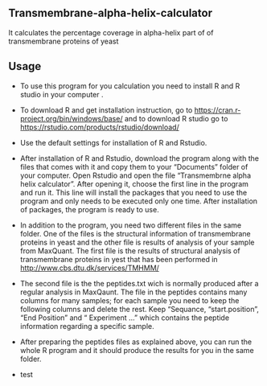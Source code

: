 ## Transmembrane-alpha-helix-calculator

It calculates the percentage coverage in alpha-helix part of of transmembrane proteins of yeast

## Usage

- To use this program for you calculation you need to install R and R studio in your computer .

- To download R and get installation instruction, go to https://cran.r-project.org/bin/windows/base/ and to download R studio go to https://rstudio.com/products/rstudio/download/ 

- Use the default settings for installation of R and Rstudio.

- After installation of R and Rstudio, download the program along with the files that comes with it and copy them to your “Documents” folder of your computer. Open Rstudio and open the file “Transmembrne alpha helix calculator”. After opening it, choose the first line in the program and run it. This line will install the packages that you need to use the program and only needs to be executed only one time. After installation of packages, the program is ready to use.

- In addition to the program, you need two different files in the same folder. One of the files is the structural information of transmembrane proteins in yeast and the other file is results of analysis of your sample from MaxQuant. The first file is the results of structural analysis of transmembrane proteins in yest that has been performed in http://www.cbs.dtu.dk/services/TMHMM/

- The second file is the the peptides.txt wich is normally produced after a regular analysis in MaxQaunt.
The file in the peptides contains many columns for many samples; for each sample you need to keep the following  columns and delete the rest. Keep “Sequance, “start.position”, “End Position” and “ Experiment …” which contains the peptide information regarding a specific sample.

- After preparing the peptides files as explained above, you can run the whole R program and it should produce the results for you in the same folder.
- test
